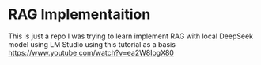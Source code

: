 # RAG Implementaition

This is just a repo I was trying to learn implement RAG with local DeepSeek model using LM Studio using this tutorial as a basis https://www.youtube.com/watch?v=ea2W8IogX80 
